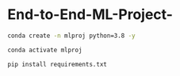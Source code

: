 # End-to-End-ML-Project-

```bash
conda create -n mlproj python=3.8 -y
```

```bash
conda activate mlproj
```

```bash
pip install requirements.txt
```